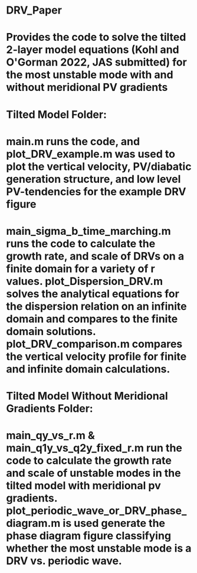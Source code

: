 # DRV_Paper
# Provides the code to solve the tilted 2-layer model equations (Kohl and O'Gorman 2022, JAS submitted) for the most unstable mode with and without meridional PV gradients

# Tilted Model Folder: 
# main.m runs the code, and plot_DRV_example.m was used to plot the vertical velocity, PV/diabatic generation structure, and low level PV-tendencies for the example DRV figure
# main_sigma_b_time_marching.m runs the code to calculate the growth rate, and scale of DRVs on a finite domain for a variety of r values. plot_Dispersion_DRV.m solves the analytical equations for the dispersion relation on an infinite domain and compares to the finite domain solutions. plot_DRV_comparison.m compares the vertical velocity profile for finite and infinite domain calculations.

# Tilted Model Without Meridional Gradients Folder:
# main_qy_vs_r.m & main_q1y_vs_q2y_fixed_r.m run the code to calculate the growth rate and scale of unstable modes in the tilted model with meridional pv gradients. plot_periodic_wave_or_DRV_phase_diagram.m is used generate the phase diagram figure classifying whether the most unstable mode is a DRV vs. periodic wave.






